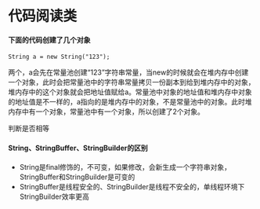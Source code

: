 # 代码阅读类

####  下面的代码创建了几个对象

```
String a = new String("123");
```

​	两个，a会先在常量池创建“123”字符串常量，当new的时候就会在堆内存中创建一个对象，此时会把常量池中的字符串常量拷贝一份副本到给到堆内存中的对象，堆内存中的这个对象就会把地址值赋给a。常量池中对象的地址值和堆内存中对象的地址值是不一样的，a指向的是堆内存中的对象，不是常量池中的对象。此时堆内存中有一个对象，常量池中有一个对象，所以创建了2个对象。

判断是否相等



#### String、StringBuffer、StringBuilder的区别

- String是final修饰的，不可变，如果修改，会新生成一个字符串对象，StringBuffer和StringBuilder是可变的
- StringBuffer是线程安全的、StringBuilder是线程不安全的，单线程环境下StringBuilder效率更高

